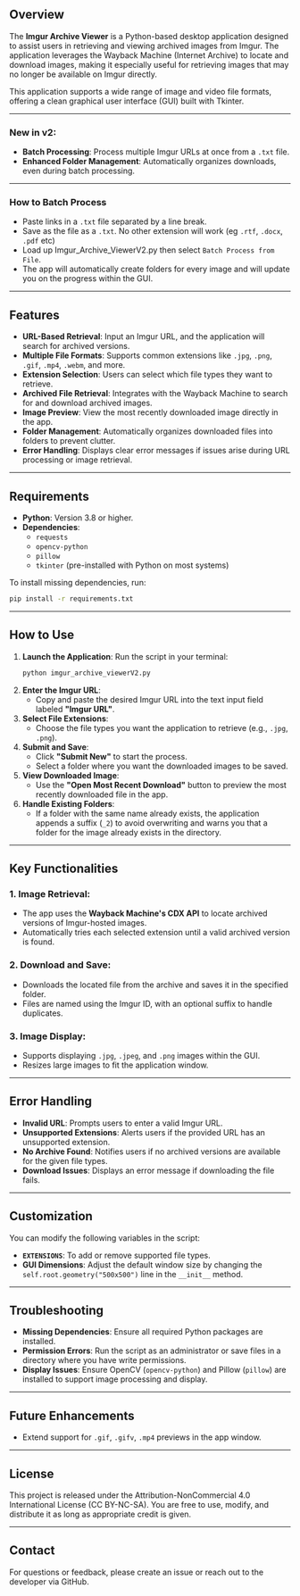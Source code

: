 ## Overview

The **Imgur Archive Viewer** is a Python-based desktop application designed to assist users in retrieving and viewing archived images from Imgur. The application leverages the Wayback Machine (Internet Archive) to locate and download images, making it especially useful for retrieving images that may no longer be available on Imgur directly.

This application supports a wide range of image and video file formats, offering a clean graphical user interface (GUI) built with Tkinter.

---
### New in v2:

- **Batch Processing**: Process multiple Imgur URLs at once from a `.txt` file.
- **Enhanced Folder Management**: Automatically organizes downloads, even during batch processing.

---
### How to Batch Process
- Paste links in a `.txt` file separated by a line break.
- Save as the file as a `.txt`. No other extension will work (eg `.rtf`, `.docx`, `.pdf` etc)
- Load up Imgur_Archive_ViewerV2.py then select `Batch Process from File`.
- The app will automatically create folders for every image and will update you on the progress within the GUI.

---

## Features

- **URL-Based Retrieval**: Input an Imgur URL, and the application will search for archived versions.
- **Multiple File Formats**: Supports common extensions like `.jpg`, `.png`, `.gif`, `.mp4`, `.webm`, and more.
- **Extension Selection**: Users can select which file types they want to retrieve.
- **Archived File Retrieval**: Integrates with the Wayback Machine to search for and download archived images.
- **Image Preview**: View the most recently downloaded image directly in the app.
- **Folder Management**: Automatically organizes downloaded files into folders to prevent clutter.
- **Error Handling**: Displays clear error messages if issues arise during URL processing or image retrieval.

---

## Requirements

- **Python**: Version 3.8 or higher.
- **Dependencies**:
    - `requests`
    - `opencv-python`
    - `pillow`
    - `tkinter` (pre-installed with Python on most systems)

To install missing dependencies, run:

```bash
pip install -r requirements.txt
```

---

## How to Use

1. **Launch the Application**: Run the script in your terminal:
    ```bash
    python imgur_archive_viewerV2.py
    ```
2. **Enter the Imgur URL**:
    - Copy and paste the desired Imgur URL into the text input field labeled **"Imgur URL"**.
3. **Select File Extensions**:
    - Choose the file types you want the application to retrieve (e.g., `.jpg`, `.png`).
4. **Submit and Save**:
    - Click **"Submit New"** to start the process.
    - Select a folder where you want the downloaded images to be saved.
5. **View Downloaded Image**:
    - Use the **"Open Most Recent Download"** button to preview the most recently downloaded file in the app.
6. **Handle Existing Folders**:
    - If a folder with the same name already exists, the application appends a suffix (`_2`) to avoid overwriting and warns you that a folder for the image already exists in the directory.

---

## Key Functionalities

### 1. **Image Retrieval**:

- The app uses the **Wayback Machine's CDX API** to locate archived versions of Imgur-hosted images.
- Automatically tries each selected extension until a valid archived version is found.

### 2. **Download and Save**:

- Downloads the located file from the archive and saves it in the specified folder.
- Files are named using the Imgur ID, with an optional suffix to handle duplicates.

### 3. **Image Display**:

- Supports displaying `.jpg`, `.jpeg`, and `.png` images within the GUI.
- Resizes large images to fit the application window.

---

## Error Handling

- **Invalid URL**: Prompts users to enter a valid Imgur URL.
- **Unsupported Extensions**: Alerts users if the provided URL has an unsupported extension.
- **No Archive Found**: Notifies users if no archived versions are available for the given file types.
- **Download Issues**: Displays an error message if downloading the file fails.

---

## Customization

You can modify the following variables in the script:

- **`EXTENSIONS`**: To add or remove supported file types.
- **GUI Dimensions**: Adjust the default window size by changing the `self.root.geometry("500x500")` line in the `__init__` method.

---

## Troubleshooting

- **Missing Dependencies**: Ensure all required Python packages are installed.
- **Permission Errors**: Run the script as an administrator or save files in a directory where you have write permissions.
- **Display Issues**: Ensure OpenCV (`opencv-python`) and Pillow (`pillow`) are installed to support image processing and display.

---

## Future Enhancements

- Extend support for `.gif`, `.gifv`, `.mp4` previews in the app window.

---

## License

This project is released under the Attribution-NonCommercial 4.0 International License (CC BY-NC-SA). You are free to use, modify, and distribute it as long as appropriate credit is given.

---

## Contact

For questions or feedback, please create an issue or reach out to the developer via GitHub.
